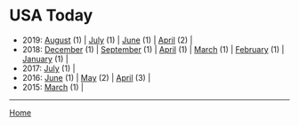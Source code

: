# USA Today

  * 2019: 
      [August](./usa-today-2019-08.md) (1) | 
      [July](./usa-today-2019-07.md) (1) | 
      [June](./usa-today-2019-06.md) (1) | 
      [April](./usa-today-2019-04.md) (2) | 
  * 2018: 
      [December](./usa-today-2018-12.md) (1) | 
      [September](./usa-today-2018-09.md) (1) | 
      [April](./usa-today-2018-04.md) (1) | 
      [March](./usa-today-2018-03.md) (1) | 
      [February](./usa-today-2018-02.md) (1) | 
      [January](./usa-today-2018-01.md) (1) | 
  * 2017: 
      [July](./usa-today-2017-07.md) (1) | 
  * 2016: 
      [June](./usa-today-2016-06.md) (1) | 
      [May](./usa-today-2016-05.md) (2) | 
      [April](./usa-today-2016-04.md) (3) | 
  * 2015: 
      [March](./usa-today-2015-03.md) (1) | 

----

[Home](../)
